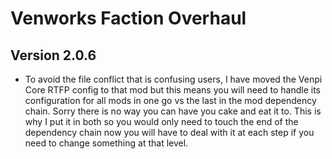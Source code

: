# Venworks Faction Overhaul

## Version 2.0.6
* To avoid the file conflict that is confusing users, I have moved the Venpi Core RTFP config to that mod but this means you will need to handle its configuration for all mods in one go vs the last in the mod dependency chain. Sorry there is no way you can have you cake and eat it to. This is why I put it in both so you would only need to touch the end of the dependency chain now you will have to deal with it at each step if you need to change something at that level. 
